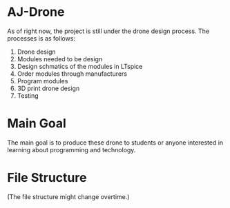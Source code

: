 # AJ-Drone

As of right now, the project is still under the drone design process. The processes is as follows:

1. Drone design
2. Modules needed to be design
3. Design schmatics of the modules in LTspice
4. Order modules through manufacturers
5. Program modules
6. 3D print drone design
7. Testing

# Main Goal
The main goal is to produce these drone to students or anyone interested in learning about programming and technology.


# File Structure
(The file structure might change overtime.)
